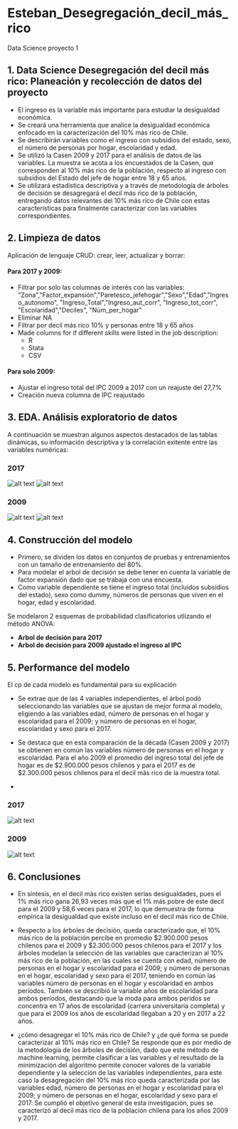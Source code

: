# Esteban_Desegregación_decil_más_rico
Data Science proyecto 1

## 1. Data Science Desegregación del decil más rico: Planeación y recolección de datos del proyecto
* El ingreso es la variable más importante para estudiar la desigualdad económica.
* Se creará una herramienta que analice la desigualdad económica enfocado en la caracterización del 10% más rico de Chile.
* Se describirán variables como el ingreso con subsidios del estado, sexo, el número de personas por hogar, escolaridad y edad. 
* Se utilizó la Casen 2009 y 2017 para el análisis de datos de las variables. La muestra se acota a los encuestados de la Casen, que corresponden al 10% más rico de la población, respecto al ingreso con subsidios del Estado del jefe de hogar entre 18 y 65 años. 
* Se utilizará estadística descriptiva y a través de metodología de árboles de decisión se desagregará el decil más rico de la población, entregando datos relevantes del 10% más rico de Chile con estas características para finalmente caracterizar con las variables correspondientes.

## 2. Limpieza de datos
Aplicación de lenguaje CRUD: crear, leer, actualizar y borrar:

#### Para 2017 y 2009:
*	Filtrar por solo las columnas de interés con las variables: "Zona","Factor_expansión","Paretesco_jefehogar","Sexo","Edad","Ingreso_autónomo", "Ingreso_Total","Ingreso_aut_corr", "Ingreso_tot_corr", "Escolaridad","Deciles", "Núm_per_hogar"
*	Eliminar NA 
*	Filtrar por decil más rico 10% y personas entre 18 y 65 años 
*	Made columns for if different skills were listed in the job description: 
    * R  
    * Stata
    * CSV  

#### Para solo 2009:
* Ajustar el ingreso total del IPC 2009 a 2017 con un reajuste del 27,7%
* Creación nueva columna de IPC reajustado

## 3. EDA. Análisis exploratorio de datos
 A continuación se muestran algunos aspectos destacados de las tablas dinámicas, su información descriptiva y la correlación exitente entre las variables numéricas:
 
### 2017
![alt text](https://github.com/Esteban19967769/Esteban_Proyect1/blob/c6a85093d32063c32d957f1e5712566456c1a7c0/Rplot2017.png)
![alt text](https://github.com/Esteban19967769/Esteban_Proyect1/blob/43210f441c194ce6c7d74ff562806b2c0d910ee8/Summary2017.png)

### 2009

![alt text](https://github.com/Esteban19967769/Esteban_Proyect1/blob/d39673e4c3a45534adf42c48d80313fa1c476285/rplot2009.png)
![alt text](https://github.com/Esteban19967769/Esteban_Proyect1/blob/e61ccf2f5626a7fae29deed15c93191deb45032b/summary2009.png)


## 4. Construcción del modelo 

* Primero, se dividen los datos en conjuntos de pruebas y entrenamientos con un tamaño de entrenamiento del 80%.
* Para modelar el arbol de decisión se debe tener en cuenta la variable de factor expansión dado que se trabaja con una encuesta.
* Como variable dependiente se tiene el ingreso total (incluidos subsidios del estado), sexo como dummy, números de personas que viven en el hogar, edad y escolaridad.

Se modelaron 2 esquemas de probabilidad clasificatorios utlizando el método ANOVA:
*	**Arbol de decisión para 2017** 
*	**Arbol de decisión para 2009 ajustado el ingreso al IPC** 

## 5. Performance del modelo

El cp de cada modelo es fundamental para su explicación

* Se extrae que de las 4 variables independientes, el árbol podó seleccionando las variables que se ajustan de mejor forma al modelo, eligiendo a las variables edad, número de personas en el hogar y escolaridad para el 2009; y número de personas en el hogar, escolaridad y sexo para el 2017.

* Se destaca que en esta comparación de la década (Casen 2009 y 2017) se obtienen en común las variables número de personas en el hogar y escolaridad. Para el año 2009 el promedio del ingreso total del jefe de hogar es de $2.900.000 pesos chilenos y para el 2017 es de $2.300.000 pesos chilenos para el decil más rico de la muestra total.

* 

### 2017
![alt text](https://github.com/Esteban19967769/Esteban_Proyecto1/blob/3fc62be072d73968f5f4e115b4895618f6ce1a47/Arbol2017.png)

### 2009
![alt text](https://github.com/Esteban19967769/Esteban_Proyect1/blob/554948ab00ae62f6d73d40f70a11890c9219dd51/Rplot20090.png)


## 6. Conclusiones

* En síntesis, en el decil más rico existen serias desigualdades, pues el 1% más rico gana 26,93 veces más que el 1% más pobre de este decil para el 2009 y 58,6 veces para el 2017, lo que demuestra de forma empírica la desigualdad que existe incluso en el decil más rico de Chile.

* Respecto a los árboles de decisión, queda caracterizado que, el 10% más rico de la población percibe en promedio $2.900.000 pesos chilenos para el 2009 y $2.300.000 pesos chilenos para el 2017 y los árboles modelan la selección de las variables que caracterizan al 10% más rico de la población, en las cuales se cuenta con edad, número de personas en el hogar y escolaridad para el 2009; y número de personas en el hogar, escolaridad y sexo para el 2017, teniendo en común las variables número de personas en el hogar y escolaridad en ambos períodos. También se describió la variable años de escolaridad para ambos períodos, destacando que la moda para ambos perídos se concentra en 17 años de escolaridad (carrera universitaria completa) y que para el 2009 los años de escolaridad llegaban a 20 y en 2017 a 22 años.

* ¿cómo desagregar el 10% más rico de Chile? y ¿de qué forma se puede caracterizar al 10% más rico en Chile? Se responde que es por medio de la metodología de los árboles de decisión, dado que este método de machine learning, permite clasificar a las variables y el resultado de la minimización del algoritmo permite conocer valores de la variable dependiente y la selección de las variables independientes, para este caso la desagregación del 10% más rico queda caracterizada por las variables edad, número de personas en el hogar y escolaridad para el 2009; y número de personas en el hogar, escolaridad y sexo para el 2017. Se cumplió el objetivo general de esta investigación, pues se caracterizó al decil más rico de la población chilena para los años 2009 y 2017.












